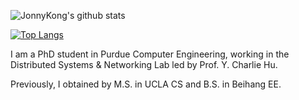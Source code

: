 ![JonnyKong's github stats](https://github-readme-stats.vercel.app/api?username=JonnyKong&count_private=true&show_icons=true&theme=highcontrast)

[![Top Langs](https://github-readme-stats.vercel.app/api/top-langs/?username=JonnyKong&layout=compact)](https://github.com/anuraghazra/github-readme-stats)

I am a PhD student in Purdue Computer Engineering, working in the Distributed Systems & Networking Lab led by Prof. Y. Charlie Hu.

Previously, I obtained by M.S. in UCLA CS and B.S. in Beihang EE.
